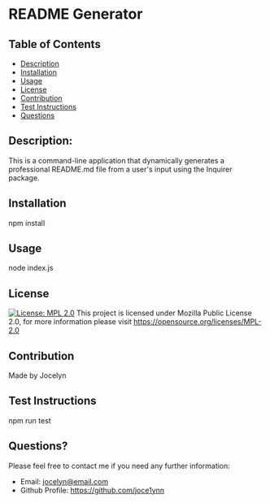# README Generator
  
  ## Table of Contents
- [Description](#description)
- [Installation](#installation)
- [Usage](#usage)
- [License](#license)
- [Contribution](#contribution)
- [Test Instructions](#test-instructions)
- [Questions](#questions)

## Description:
This is a command-line application that dynamically generates a professional README.md file from a user's input using the Inquirer package.

## Installation
npm install

## Usage
node index.js

## License
[![License: MPL 2.0](https://img.shields.io/badge/License-MPL_2.0-brightgreen.svg)](https://opensource.org/licenses/MPL-2.0)
This project is licensed under Mozilla Public License 2.0, for more information please visit https://opensource.org/licenses/MPL-2.0

## Contribution
Made by Jocelyn

## Test Instructions
npm run test

## Questions? 
Please feel free to contact me if you need any further information:
* Email: jocelyn@email.com
* Github Profile: https://github.com/joce1ynn
